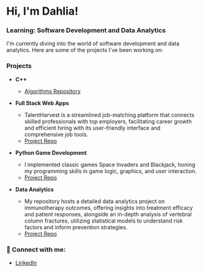 # Hi, I'm Dahlia! 
### Learning: Software Development and Data Analytics 

I'm currently diving into the world of software development and data analytics. Here are some of the projects I've been working on:

### Projects

- **C++**
  - [Algorithms Repository](https://github.com/dahliasukaik/Algorithims-.git)
- **Full Stack Web Apps**
  - TalentHarvest is a streamlined job-matching platform that connects skilled professionals with top employers, facilitating career growth and efficient hiring with its user-friendly interface and comprehensive job tools.
  - [Project Repo](https://github.com/dahliasukaik/CPSC-362-Group-6.git)

- **Python Game Development**
  - I implemented classic games Space Invaders and Blackjack, honing my programming skills in game logic, graphics, and user interaction.
  -   [Project Repo](https://github.com/dahliasukaik/Game-Development.git)

- **Data Analytics**
  - My repository hosts a detailed data analytics project on immunotherapy outcomes, offering insights into treatment efficacy and patient responses, alongside an in-depth analysis of vertebral column fractures, utilizing statistical models to understand risk factors and inform prevention strategies.
  - [Project Repo](https://github.com/dahliasukaik/Data-Analytics.git)

### 🤳 Connect with me:

- [LinkedIn](https://www.linkedin.com/in/dahliasukaik928)

